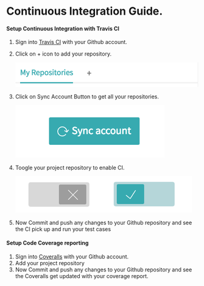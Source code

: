 
# Continuous Integration Guide.

#### Setup Continuous Integration with Travis CI

1. Sign into [Travis CI](https://travis-ci.org/) with your Github account.

2. Click on + icon to add your repository.

    ![](images/travis_ci_add_repository.png)
    
3. Click on Sync Account Button to get all your repositories.

    ![](images/ci_sync.png)
    
4. Toogle your project repository to enable CI.

    ![](images/ci_toggle.png)
    
5. Now Commit and push any changes to your Github repository and see the CI pick up and run your test cases

#### Setup Code Coverage reporting

1. Sign into [Coveralls](https://coveralls.io)  with your Github account.
2. Add your project repository
3. Now Commit and push any changes to your Github repository and see the Coveralls get updated with your coverage report.